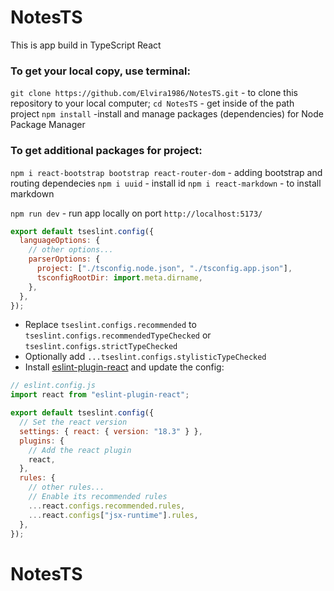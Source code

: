 # NotesTS

This is app build in TypeScript React

### To get your local copy, use terminal:

`git clone https://github.com/Elvira1986/NotesTS.git` - to clone this repository to your local computer;
`cd NotesTS` - get inside of the path project
`npm install` -install and manage packages (dependencies) for Node Package Manager

### To get additional packages for project:

`npm i react-bootstrap bootstrap react-router-dom` - adding bootstrap and routing dependecies
`npm i uuid` - install id
`npm i react-markdown` - to install markdown

`npm run dev` - run app locally on port `http://localhost:5173/`

```js
export default tseslint.config({
  languageOptions: {
    // other options...
    parserOptions: {
      project: ["./tsconfig.node.json", "./tsconfig.app.json"],
      tsconfigRootDir: import.meta.dirname,
    },
  },
});
```

- Replace `tseslint.configs.recommended` to `tseslint.configs.recommendedTypeChecked` or `tseslint.configs.strictTypeChecked`
- Optionally add `...tseslint.configs.stylisticTypeChecked`
- Install [eslint-plugin-react](https://github.com/jsx-eslint/eslint-plugin-react) and update the config:

```js
// eslint.config.js
import react from "eslint-plugin-react";

export default tseslint.config({
  // Set the react version
  settings: { react: { version: "18.3" } },
  plugins: {
    // Add the react plugin
    react,
  },
  rules: {
    // other rules...
    // Enable its recommended rules
    ...react.configs.recommended.rules,
    ...react.configs["jsx-runtime"].rules,
  },
});
```

# NotesTS
